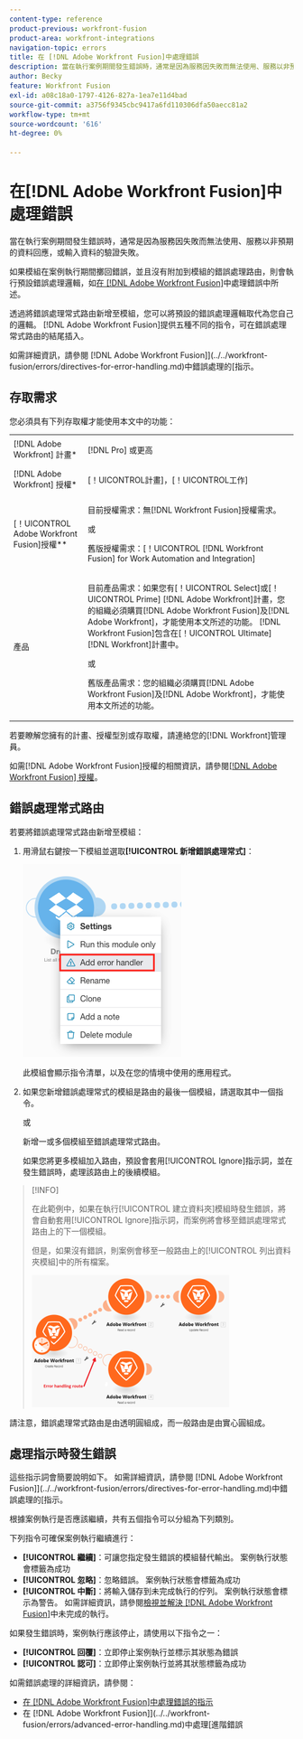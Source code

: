 ```yaml
---
content-type: reference
product-previous: workfront-fusion
product-area: workfront-integrations
navigation-topic: errors
title: 在 [!DNL Adobe Workfront Fusion]中處理錯誤
description: 當在執行案例期間發生錯誤時，通常是因為服務因失敗而無法使用、服務以非預期的資料回應，或輸入資料的驗證失敗。
author: Becky
feature: Workfront Fusion
exl-id: a08c18a0-1797-4126-827a-1ea7e11d4bad
source-git-commit: a3756f9345cbc9417a6fd110306dfa50aecc81a2
workflow-type: tm+mt
source-wordcount: '616'
ht-degree: 0%

---
```


# 在[!DNL Adobe Workfront Fusion]中處理錯誤

當在執行案例期間發生錯誤時，通常是因為服務因失敗而無法使用、服務以非預期的資料回應，或輸入資料的驗證失敗。

如果模組在案例執行期間擲回錯誤，並且沒有附加到模組的錯誤處理路由，則會執行預設錯誤處理邏輯，如[在 [!DNL Adobe Workfront Fusion]](../../workfront-fusion/errors/error-processing.md)中處理錯誤中所述。

透過將錯誤處理常式路由新增至模組，您可以將預設的錯誤處理邏輯取代為您自己的邏輯。 [!DNL Adobe Workfront Fusion]提供五種不同的指令，可在錯誤處理常式路由的結尾插入。

如需詳細資訊，請參閱 [!DNL Adobe Workfront Fusion]](../../workfront-fusion/errors/directives-for-error-handling.md)中錯誤處理的[指示。

## 存取需求

您必須具有下列存取權才能使用本文中的功能：

<table style="table-layout:auto">
 <col> 
 <col> 
 <tbody> 
  <tr> 
   <td role="rowheader">[!DNL Adobe Workfront] 計畫*</td> 
   <td> <p>[!DNL Pro] 或更高</p> </td> 
  </tr> 
  <tr data-mc-conditions=""> 
   <td role="rowheader">[!DNL Adobe Workfront] 授權*</td> 
   <td> <p>[！UICONTROL計畫]，[！UICONTROL工作]</p> </td> 
  </tr> 
  <tr> 
   <td role="rowheader">[！UICONTROL Adobe Workfront Fusion]授權**</td> 
   <td>
   <p>目前授權需求：無[!DNL Workfront Fusion]授權需求。</p>
   <p>或</p>
   <p>舊版授權需求：[！UICONTROL [!DNL Workfront Fusion] for Work Automation and Integration] </p>
   </td> 
  </tr> 
  <tr> 
   <td role="rowheader">產品</td> 
   <td>
   <p>目前產品需求：如果您有[！UICONTROL Select]或[！UICONTROL Prime] [!DNL Adobe Workfront]計畫，您的組織必須購買[!DNL Adobe Workfront Fusion]及[!DNL Adobe Workfront]，才能使用本文所述的功能。 [!DNL Workfront Fusion]包含在[！UICONTROL Ultimate] [!DNL Workfront]計畫中。</p>
   <p>或</p>
   <p>舊版產品需求：您的組織必須購買[!DNL Adobe Workfront Fusion]及[!DNL Adobe Workfront]，才能使用本文所述的功能。</p>
   </td> 
  </tr> 
 </tbody> 
</table>

若要瞭解您擁有的計畫、授權型別或存取權，請連絡您的[!DNL Workfront]管理員。

如需[!DNL Adobe Workfront Fusion]授權的相關資訊，請參閱[[!DNL Adobe Workfront Fusion] 授權](../../workfront-fusion/get-started/license-automation-vs-integration.md)。

## 錯誤處理常式路由

若要將錯誤處理常式路由新增至模組：

1. 用滑鼠右鍵按一下模組並選取&#x200B;**[!UICONTROL 新增錯誤處理常式]**：

   ![](assets/error-handler-route.png)

   此模組會顯示指令清單，以及在您的情境中使用的應用程式。

1. 如果您新增錯誤處理常式的模組是路由的最後一個模組，請選取其中一個指令。

   或

   新增一或多個模組至錯誤處理常式路由。

   如果您將更多模組加入路由，預設會套用[!UICONTROL Ignore]指示詞，並在發生錯誤時，處理該路由上的後續模組。


>[!INFO]
>
>在此範例中，如果在執行[!UICONTROL 建立資料夾]模組時發生錯誤，將會自動套用[!UICONTROL Ignore]指示詞，而案例將會移至錯誤處理常式路由上的下一個模組。
>
>但是，如果沒有錯誤，則案例會移至一般路由上的[!UICONTROL 列出資料夾模組]中的所有檔案。
>
>![](assets/if-there-is-no-error-350x234.png)

請注意，錯誤處理常式路由是由透明圓組成，而一般路由是由實心圓組成。

## 處理指示時發生錯誤

這些指示詞會簡要說明如下。 如需詳細資訊，請參閱 [!DNL Adobe Workfront Fusion]](../../workfront-fusion/errors/directives-for-error-handling.md)中錯誤處理的[指示。

根據案例執行是否應該繼續，共有五個指令可以分組為下列類別。

下列指令可確保案例執行繼續進行：

* **[!UICONTROL 繼續]**：可讓您指定發生錯誤的模組替代輸出。 案例執行狀態會標籤為成功
* **[!UICONTROL 忽略]**：忽略錯誤。 案例執行狀態會標籤為成功
* **[!UICONTROL 中斷]**：將輸入儲存到未完成執行的佇列。 案例執行狀態會標示為警告。 如需詳細資訊，請參閱[檢視並解決 [!DNL Adobe Workfront Fusion]](../../workfront-fusion/scenarios/view-and-resolve-incomplete-executions.md)中未完成的執行。

如果發生錯誤時，案例執行應該停止，請使用以下指令之一：

* **[!UICONTROL 回覆]**：立即停止案例執行並標示其狀態為錯誤
* **[!UICONTROL 認可]**：立即停止案例執行並將其狀態標籤為成功

如需錯誤處理的詳細資訊，請參閱：

* [在 [!DNL Adobe Workfront Fusion]中處理錯誤的指示](../../workfront-fusion/errors/directives-for-error-handling.md)
* 在 [!DNL Adobe Workfront Fusion]](../../workfront-fusion/errors/advanced-error-handling.md)中處理[進階錯誤